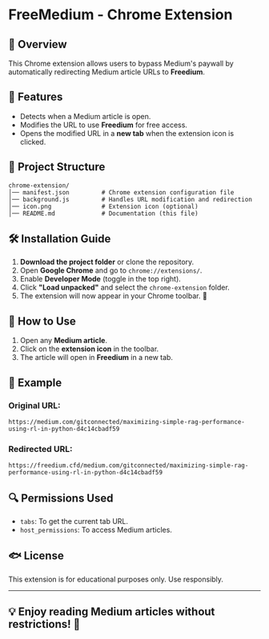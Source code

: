 # FreeMedium - Chrome Extension

## 📌 Overview

This Chrome extension allows users to bypass Medium's paywall by automatically redirecting Medium article URLs to **Freedium**.

## 🚀 Features

- Detects when a Medium article is open.
- Modifies the URL to use **Freedium** for free access.
- Opens the modified URL in a **new tab** when the extension icon is clicked.

## 📂 Project Structure

```
chrome-extension/
│── manifest.json         # Chrome extension configuration file
│── background.js         # Handles URL modification and redirection
│── icon.png              # Extension icon (optional)
│── README.md             # Documentation (this file)
```

## 🛠 Installation Guide

1. **Download the project folder** or clone the repository.
2. Open **Google Chrome** and go to `chrome://extensions/`.
3. Enable **Developer Mode** (toggle in the top right).
4. Click **"Load unpacked"** and select the `chrome-extension` folder.
5. The extension will now appear in your Chrome toolbar. 🎉

## 🔧 How to Use

1. Open any **Medium article**.
2. Click on the **extension icon** in the toolbar.
3. The article will open in **Freedium** in a new tab.

## 📀 Example

### Original URL:
```
https://medium.com/gitconnected/maximizing-simple-rag-performance-using-rl-in-python-d4c14cbadf59
```

### Redirected URL:
```
https://freedium.cfd/medium.com/gitconnected/maximizing-simple-rag-performance-using-rl-in-python-d4c14cbadf59
```

## 🔍 Permissions Used

- `tabs`: To get the current tab URL.
- `host_permissions`: To access Medium articles.

## 🐟 License

This extension is for educational purposes only. Use responsibly.

---

## 💡 Enjoy reading Medium articles without restrictions! 🚀

